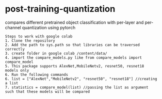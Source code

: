 # post-training-quantization
compares different pretrained object classification with per-layer and per-channel quantization using pytorch

```
Steps to work with google colab
1. Clone the repository
2. Add the path to sys.path so that libraries can be traversed correctly
3. create folder in google colab /content/data/
4. import the compare_models.py like from compare_models import compare_model
5. This package supports AlexNet,MobileNetv2, resnet50, resnet18 models only
6. Run the following commands
6. list = ["AlexNet","MobileNetv2", "resnet50", "resnet18"] //creating a list
7. statistics = compare_model(list) //passing the list as argument such that these models will be compared
```
